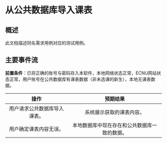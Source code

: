 # 从公共数据库导入课表

## 概述

此文档描述同名需求用例对应的测试用例。

## 主要事件流

**前置条件**：已将正确的账号与密码存入本软件，本地网络状态正常，ECNU网站状态正常，用户账号在公共数据库有课表数据（非未选课的新生），本地无课表数据。

|             操作             |                   预期结果                   |
| :--------------------------: | :------------------------------------------: |
| 用户请求公共数据库导入课表。 |           系统展示获取的课表内容。           |
|    用户确定课表内容无误。    | 本地数据库中现在存在和公共数据库一致的数据。 |
